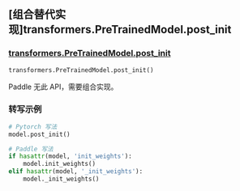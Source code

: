 ## [组合替代实现]transformers.PreTrainedModel.post_init

### [transformers.PreTrainedModel.post_init](https://hf-mirror.com/docs/transformers/v4.42.0/en/main_classes/model#transformers.PreTrainedModel.post_init)

```python
transformers.PreTrainedModel.post_init()
```

Paddle 无此 API，需要组合实现。

### 转写示例

```python
# Pytorch 写法
model.post_init()

# Paddle 写法
if hasattr(model, 'init_weights'):
    model.init_weights()
elif hasattr(model, '_init_weights'):
    model._init_weights()
```
